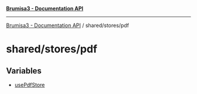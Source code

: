 [**Brumisa3 - Documentation API**](../../../README.md)

***

[Brumisa3 - Documentation API](../../../README.md) / shared/stores/pdf

# shared/stores/pdf

## Variables

- [usePdfStore](variables/usePdfStore.md)
